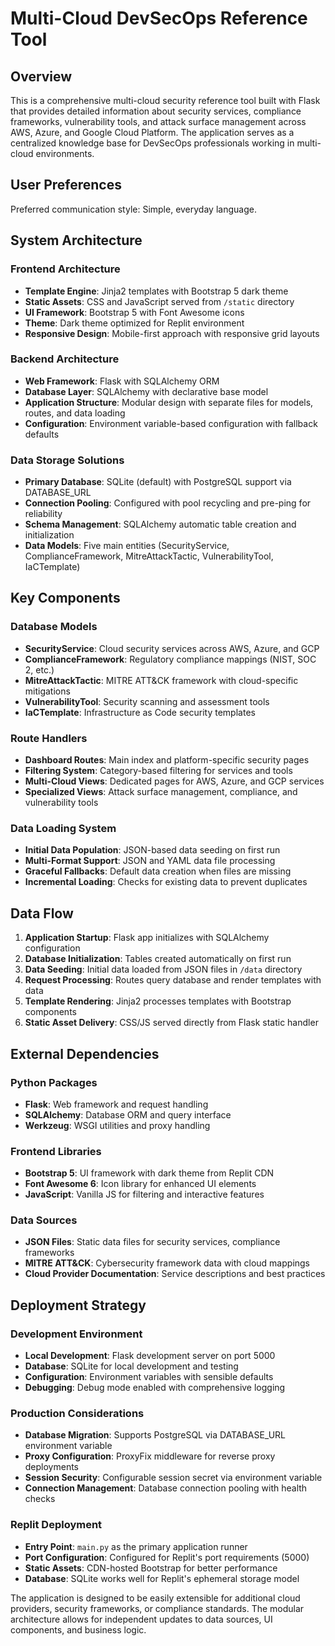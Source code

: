 # Multi-Cloud DevSecOps Reference Tool

## Overview

This is a comprehensive multi-cloud security reference tool built with Flask that provides detailed information about security services, compliance frameworks, vulnerability tools, and attack surface management across AWS, Azure, and Google Cloud Platform. The application serves as a centralized knowledge base for DevSecOps professionals working in multi-cloud environments.

## User Preferences

Preferred communication style: Simple, everyday language.

## System Architecture

### Frontend Architecture
- **Template Engine**: Jinja2 templates with Bootstrap 5 dark theme
- **Static Assets**: CSS and JavaScript served from `/static` directory
- **UI Framework**: Bootstrap 5 with Font Awesome icons
- **Theme**: Dark theme optimized for Replit environment
- **Responsive Design**: Mobile-first approach with responsive grid layouts

### Backend Architecture
- **Web Framework**: Flask with SQLAlchemy ORM
- **Database Layer**: SQLAlchemy with declarative base model
- **Application Structure**: Modular design with separate files for models, routes, and data loading
- **Configuration**: Environment variable-based configuration with fallback defaults

### Data Storage Solutions
- **Primary Database**: SQLite (default) with PostgreSQL support via DATABASE_URL
- **Connection Pooling**: Configured with pool recycling and pre-ping for reliability
- **Schema Management**: SQLAlchemy automatic table creation and initialization
- **Data Models**: Five main entities (SecurityService, ComplianceFramework, MitreAttackTactic, VulnerabilityTool, IaCTemplate)

## Key Components

### Database Models
- **SecurityService**: Cloud security services across AWS, Azure, and GCP
- **ComplianceFramework**: Regulatory compliance mappings (NIST, SOC 2, etc.)
- **MitreAttackTactic**: MITRE ATT&CK framework with cloud-specific mitigations
- **VulnerabilityTool**: Security scanning and assessment tools
- **IaCTemplate**: Infrastructure as Code security templates

### Route Handlers
- **Dashboard Routes**: Main index and platform-specific security pages
- **Filtering System**: Category-based filtering for services and tools
- **Multi-Cloud Views**: Dedicated pages for AWS, Azure, and GCP services
- **Specialized Views**: Attack surface management, compliance, and vulnerability tools

### Data Loading System
- **Initial Data Population**: JSON-based data seeding on first run
- **Multi-Format Support**: JSON and YAML data file processing
- **Graceful Fallbacks**: Default data creation when files are missing
- **Incremental Loading**: Checks for existing data to prevent duplicates

## Data Flow

1. **Application Startup**: Flask app initializes with SQLAlchemy configuration
2. **Database Initialization**: Tables created automatically on first run
3. **Data Seeding**: Initial data loaded from JSON files in `/data` directory
4. **Request Processing**: Routes query database and render templates with data
5. **Template Rendering**: Jinja2 processes templates with Bootstrap components
6. **Static Asset Delivery**: CSS/JS served directly from Flask static handler

## External Dependencies

### Python Packages
- **Flask**: Web framework and request handling
- **SQLAlchemy**: Database ORM and query interface
- **Werkzeug**: WSGI utilities and proxy handling

### Frontend Libraries
- **Bootstrap 5**: UI framework with dark theme from Replit CDN
- **Font Awesome 6**: Icon library for enhanced UI elements
- **JavaScript**: Vanilla JS for filtering and interactive features

### Data Sources
- **JSON Files**: Static data files for security services, compliance frameworks
- **MITRE ATT&CK**: Cybersecurity framework data with cloud mappings
- **Cloud Provider Documentation**: Service descriptions and best practices

## Deployment Strategy

### Development Environment
- **Local Development**: Flask development server on port 5000
- **Database**: SQLite for local development and testing
- **Configuration**: Environment variables with sensible defaults
- **Debugging**: Debug mode enabled with comprehensive logging

### Production Considerations
- **Database Migration**: Supports PostgreSQL via DATABASE_URL environment variable
- **Proxy Configuration**: ProxyFix middleware for reverse proxy deployments
- **Session Security**: Configurable session secret via environment variable
- **Connection Management**: Database connection pooling with health checks

### Replit Deployment
- **Entry Point**: `main.py` as the primary application runner
- **Port Configuration**: Configured for Replit's port requirements (5000)
- **Static Assets**: CDN-hosted Bootstrap for better performance
- **Database**: SQLite works well for Replit's ephemeral storage model

The application is designed to be easily extensible for additional cloud providers, security frameworks, or compliance standards. The modular architecture allows for independent updates to data sources, UI components, and business logic.
